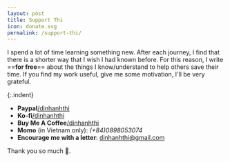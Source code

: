 ```yaml
---
layout: post
title: Support Thi
icon: donate.svg
permalink: /support-thi/
---
```


I spend a lot of time learning something new. After each journey, I find that there is a shorter way that I wish I had known before. For this reason, I write ==**for free**== about the things I know/understand to help others save their time. If you find my work useful, give me some motivation, I'll be very grateful.

{:.indent}
- **Paypal**[/dinhanhthi](https://www.paypal.me/DinhAnhThi)
- **Ko-fi**[/dinhanhthi](https://www.ko-fi.com/dinhanhthi)
- **Buy Me A Coffee**[/dinhanhthi](https://www.buymeacoffee.com/dinhanhthi)
- **Momo** (in Vietnam only): _(+84)0898053074_
- **Encourage me with a letter**: [dinhanhthi@gmail.com](mailto:dinhanhthi@gmail.com)

Thank you so much 💖.